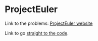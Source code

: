 ProjectEuler
============

Link to the problems: [ProjectEuler website](https://projecteuler.net/)

Link to go [straight to the code](https://github.com/Skepter/ProjectEuler/tree/master/ProjectEuler/src/io/github/skepter/problems).
